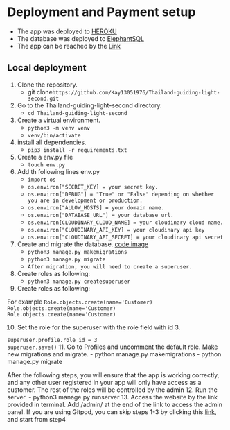 # Deployment and Payment setup
 - The app was deployed to [HEROKU](https://id.heroku.com/login)
 - The database was deployed to [ElephantSQL](https://www.elephantsql.com/)
 - The app can be reached by the [Link](https://thailand-guiding-light-2fb0b0e33db8.herokuapp.com/)

## Local deployment
1. Clone the repository.
   - git clone`https://github.com/Kay13051976/Thailand-guiding-light-second.git`
  2. Go to the Thailand-guiding-light-second directory.
     - `cd Thailand-guiding-light-second`
 3. Create a virtual environment.
     - `python3 -m venv venv`
     - `venv/bin/activate`
4. install all dependencies.
     - `pip3 install -r requirements.txt`
5. Create a env.py file
     - `touch env.py`
6. Add th following lines env.py
     - `import os`
     - `os.environ["SECRET_KEY] = your secret key.`
     - `os.environ["DEBUG"] = "True" or "False" depending on whether you are in development or production.`
     - `os.environ["ALLOW_HOSTS] = your domain name.`
     - `os.environ["DATABASE_URL"] = your database url.`
     - `os.environ[CLOUDINARY_CLOUD_NAME] = your cloudinary cloud name.`
     - `os.environ["CLOUDINARY_API_KEY] = your cloudinary api key`
     - `os.environ["CLOUDINARY_API_SECRET] = your cloudinary api secret`
7. Create and migrate the database.
[code image]()
     - `python3 manage.py makemigrations`
     - `python3 manage.py migrate`
     - `After migration, you will need to create a superuser.`
8. Create roles as following:
     - `python3 manage.py createsuperuser`
9. Create roles as following:

For example
`Role.objects.create(name='Customer)`
`Role.objects.create(name='Customer)`
`Role.objects.create(name='Customer)`

10. Set the role for the superuser with the role field with id 3.

  `superuser.profile.role_id = 3`    
  `superuser.save()`
11. Go to Profiles and uncomment the default role. Make new migrations and migrate.
     - python manage.py makemigrations
     - python manage.py migrate

After the following steps, you will ensure that the app is working correctly, and any other user registered in your app will only have access as a customer. The rest of the roles will be controlled by the admin
12. Run the server.
     - python3 manage.py runserver
13. Access the website by the link provided in terminal. Add /admin/ at the end of the link to access the admin panel. If you are using Gitpod, you can skip steps 1-3 by clicking this [link](), and start from step4